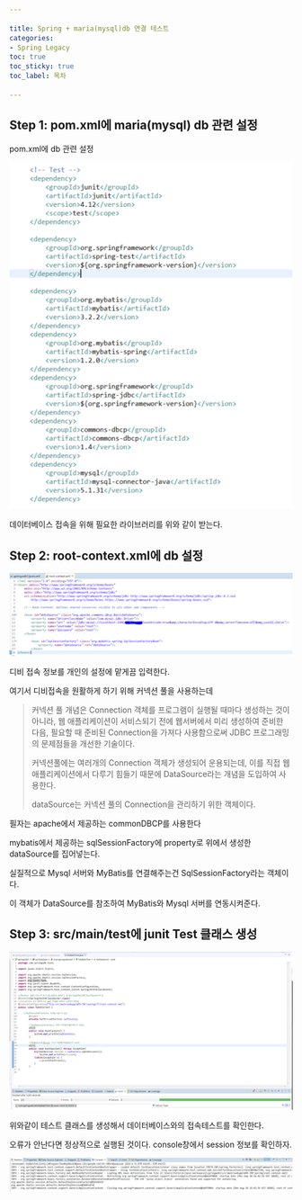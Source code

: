 ```yaml
---

title: Spring + maria(mysql)db 연결 테스트
categories:
- Spring Legacy
toc: true
toc_sticky: true
toc_label: 목차

---
```


## Step 1:  pom.xml에 maria(mysql) db 관련 설정



pom.xml에 db 관련 설정

![image-20200810164123739](../../assets/images/2020-08-10-%EC%8A%A4%ED%94%84%EB%A7%81%20+%20maridb%20%EC%97%B0%EA%B2%B0%20%ED%85%8C%EC%8A%A4%ED%8A%B8/image-20200810164123739.png)

데이터베이스 접속을 위해 필요한 라이브러리를 위와 같이 받는다.  



## Step 2:  root-context.xml에 db 설정

![image-20200810162845258](../../assets/images/2020-08-10-%EC%8A%A4%ED%94%84%EB%A7%81%20+%20maridb%20%EC%97%B0%EA%B2%B0%20%ED%85%8C%EC%8A%A4%ED%8A%B8/image-20200810162845258.png)

디비 접속 정보를 개인의 설정에 맡게끔 입력한다.

여기서 디비접속을 원활하게 하기 위해 커넥션 풀을 사용하는데



> 커넥션 풀 개념은 Connection 객체를 프로그램이 실행될 때마다 생성하는 것이 아니라, 웹 애플리케이션이 서비스되기 전에 웹서버에서 미리 생성하여 준비한 다음, 필요할 때 준비된 Connection을 가져다 사용함으로써 JDBC 프로그래밍의 문제점들을 개선한 기술이다.
>
> 커넥션풀에는 여러개의 Connection 객체가 생성되어 운용되는데, 이를 직접 웹 애플리케이션에서 다루기 힘들기 때문에 DataSource라는 개념을 도입하여 사용한다.
>
> dataSource는 커넥션 풀의 Connection을 관리하기 위한 객체이다.



필자는 apache에서 제공하는 commonDBCP를 사용한다



mybatis에서 제공하는 sqlSessionFactory에 property로 위에서 생성한 dataSource를 집어넣는다.

실질적으로 Mysql 서버와 MyBatis를 연결해주는건 SqlSessionFactory라는 객체이다.

이 객체가 DataSource를 참조하여 MyBatis와 Mysql 서버를 연동시켜준다.

## Step 3:  src/main/test에  junit Test 클래스 생성

![image-20200810164425695](../../assets/images/2020-08-10-%EC%8A%A4%ED%94%84%EB%A7%81%20+%20maridb%20%EC%97%B0%EA%B2%B0%20%ED%85%8C%EC%8A%A4%ED%8A%B8/image-20200810164425695.png)

위와같이 테스트 클래스를 생성해서 데이터베이스와의 접속테스트를 확인한다.

오류가 안난다면 정상적으로 실행된 것이다. console창에서 session 정보를 확인하자.

![image-20200810164500439](../../assets/images/2020-08-10-%EC%8A%A4%ED%94%84%EB%A7%81%20+%20maridb%20%EC%97%B0%EA%B2%B0%20%ED%85%8C%EC%8A%A4%ED%8A%B8/image-20200810164500439.png)

